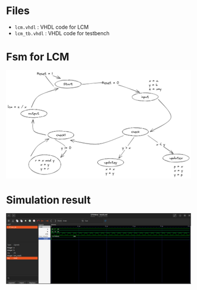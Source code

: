 # Files

- `lcm.vhdl` : VHDL code for LCM
- `lcm_tb.vhdl` : VHDL code for testbench

# Fsm for LCM
![fsm](images/lcm_fsm.png)

# Simulation result
![result](images/result.png)
